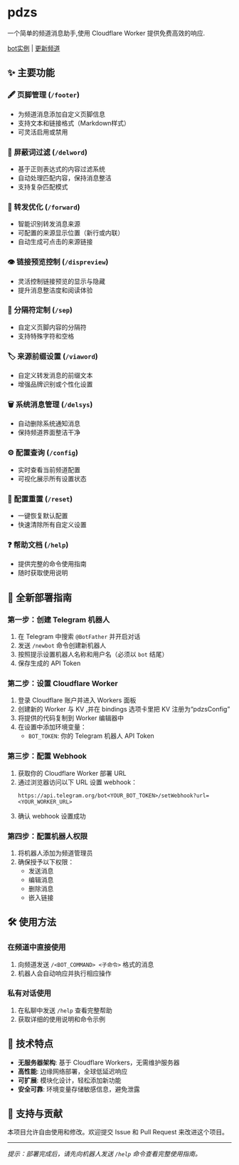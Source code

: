 # pdzs

一个简单的频道消息助手,使用 Cloudflare Worker 提供免费高效的响应.

[bot实例](t.me/pdzsPublicBot) | [更新频道](t.me/pdzsUpdates)

## ✨ 主要功能

### 🖋️ 页脚管理 (`/footer`)
- 为频道消息添加自定义页脚信息
- 支持文本和链接格式（Markdown样式）
- 可灵活启用或禁用

### 🚫 屏蔽词过滤 (`/delword`)
- 基于正则表达式的内容过滤系统
- 自动处理匹配内容，保持消息整洁
- 支持复杂匹配模式

### 🔄 转发优化 (`/forward`)
- 智能识别转发消息来源
- 可配置的来源显示位置（新行或内联）
- 自动生成可点击的来源链接

### 👁️ 链接预览控制 (`/dispreview`)
- 灵活控制链接预览的显示与隐藏
- 提升消息整洁度和阅读体验

### 📏 分隔符定制 (`/sep`)
- 自定义页脚内容的分隔符
- 支持特殊字符和空格

### 🏷️ 来源前缀设置 (`/viaword`)
- 自定义转发消息的前缀文本
- 增强品牌识别或个性化设置

### 🗑️ 系统消息管理 (`/delsys`)
- 自动删除系统通知消息
- 保持频道界面整洁干净

### ⚙️ 配置查询 (`/config`)
- 实时查看当前频道配置
- 可视化展示所有设置状态

### 🔄 配置重置 (`/reset`)
- 一键恢复默认配置
- 快速清除所有自定义设置

### ❓ 帮助文档 (`/help`)
- 提供完整的命令使用指南
- 随时获取使用说明

## 🚀 全新部署指南

### 第一步：创建 Telegram 机器人
1. 在 Telegram 中搜索 `@BotFather` 并开启对话
2. 发送 `/newbot` 命令创建新机器人
3. 按照提示设置机器人名称和用户名（必须以 `bot` 结尾）
4. 保存生成的 API Token

### 第二步：设置 Cloudflare Worker
1. 登录 Cloudflare 账户并进入 Workers 面板
2. 创建新的 Worker 与 KV ,并在 bindings 选项卡里把 KV 注册为“pdzsConfig”
3. 将提供的代码复制到 Worker 编辑器中
4. 在设置中添加环境变量：
   - `BOT_TOKEN`: 你的 Telegram 机器人 API Token

### 第三步：配置 Webhook
1. 获取你的 Cloudflare Worker 部署 URL
2. 通过浏览器访问以下 URL 设置 webhook：
   ```
   https://api.telegram.org/bot<YOUR_BOT_TOKEN>/setWebhook?url=<YOUR_WORKER_URL>
   ```
3. 确认 webhook 设置成功

### 第四步：配置机器人权限
1. 将机器人添加为频道管理员
2. 确保授予以下权限：
   - 发送消息
   - 编辑消息
   - 删除消息
   - 嵌入链接

## 🛠️ 使用方法

### 在频道中直接使用
1. 向频道发送 `/<BOT_COMMAND> <子命令>` 格式的消息
2. 机器人会自动响应并执行相应操作

### 私有对话使用
1. 在私聊中发送 `/help` 查看完整帮助
2. 获取详细的使用说明和命令示例

## 🌟 技术特点

- **无服务器架构**: 基于 Cloudflare Workers，无需维护服务器
- **高性能**: 边缘网络部署，全球低延迟响应
- **可扩展**: 模块化设计，轻松添加新功能
- **安全可靠**: 环境变量存储敏感信息，避免泄露


## 🤝 支持与贡献

本项目允许自由使用和修改。欢迎提交 Issue 和 Pull Request 来改进这个项目。

---

*提示：部署完成后，请先向机器人发送 `/help` 命令查看完整使用指南。*
